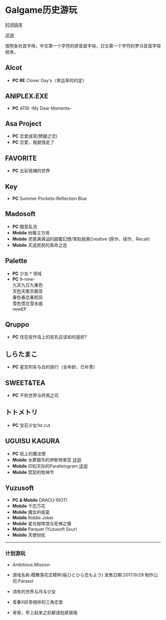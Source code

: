 # Galgame历史游玩   
[时间排序](https://github.com/FSF0912/GalgamePlay/blob/main/TimeSorting.md)

[评测](https://github.com/FSF0912/GalgamePlay/wiki)

按照各社首字母，中文第一个字符的拼音首字母，日文第一个字符的罗马音首字母排序。

## Alcot
- **PC RE** Clover Day's（幸运草的约定）

## ANIPLEX.EXE
- **PC** ATRI -My Dear Moments-

## Asa Project
- **PC** 恋爱成双(劈腿之恋)
- **PC** 恋爱，我就借走了

## FAVORITE
- **PC** 五彩斑斓的世界

## Key
- **PC** Summer Pockets-Reflection Blue

## Madosoft
- **PC** 醋意乱流
- **Mobile** 树莓立方体
- **Mobile** 灵感满满溢的甜蜜幻想/常轨脱离Creative
 (原作，续作，Recall)
- **Mobile** 天选庶民的真命之选

## Palette
- **PC** 少女 * 领域
- **PC** 9-nine-
  <br>九天九日九重色
  <br>天色天歌天籁音
  <br>春色春恋春熙风
  <br>雪色雪花雪余痕
  <br>newEP

## Qruppo
- **PC** 住在拔作岛上的贫乳应该如何是好?

## しらたまこ
- **PC** 星空列车与白的旅行（全年龄，已补票）

## SWEET&TEA
- **PC** 不败世界与终焉之花

## トトメトリ
- **PC** 宝石少女1st cut

## UGUISU KAGURA
- **PC** 纸上的魔法使
- **Mobile** 水葬银币的伊斯特里亚 [评测](https://github.com/FSF0912/GalgamePlay/wiki/UGUISU-KAGURA#%E6%B0%B4%E8%91%AC%E9%93%B6%E8%B4%A8%E7%9A%84%E4%BC%8A%E6%96%AF%E7%89%B9%E9%87%8C%E4%BA%9A)
- **Mobile** 印刻天际的Parallelogram [评测](https://github.com/FSF0912/GalgamePlay/wiki/UGUISU-KAGURA#%E5%8D%B0%E5%88%BB%E5%A4%A9%E9%99%85%E7%9A%84parallelogram)
- **Mobile** 冥契的牧神节

## Yuzusoft
- **PC & Mobile** DRACU-RIOT!
- **Mobile** 千恋万花
- **Mobile** 魔女的夜宴
- **Mobile** Riddle Joker
- **Mobile** 星光咖啡馆与死神之蝶
- **Mobile** Parquet (Yuzusoft Sour)
- **Mobile** 天使纷扰

---

### 计划游玩
- Ambitious Mission
- 游戏名称:樱舞落花恋模样(桜ひとひら恋もよう)
发售日期:2017/9/29
制作公司:Parasol

- 消失的世界与月与少女
- 青春X好奇相伴的三角恋爱
- 哥哥，早上起来之前都请抱紧我哦
